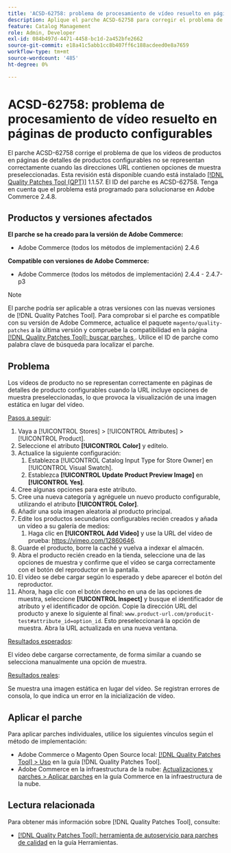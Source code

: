 ```yaml
---
title: 'ACSD-62758: problema de procesamiento de vídeo resuelto en páginas de producto configurables'
description: Aplique el parche ACSD-62758 para corregir el problema de Adobe Commerce en el que los vídeos de producto en páginas de detalles de producto configurables no se representan correctamente cuando las direcciones URL contienen opciones de muestra preseleccionadas.
feature: Catalog Management
role: Admin, Developer
exl-id: 084b497d-4471-4458-bc1d-2a452bfe2662
source-git-commit: e18a41c5abb1cc8b407ff6c188acdeed0e8a7659
workflow-type: tm+mt
source-wordcount: '485'
ht-degree: 0%

---
```


# ACSD-62758: problema de procesamiento de vídeo resuelto en páginas de producto configurables

El parche ACSD-62758 corrige el problema de que los vídeos de productos en páginas de detalles de productos configurables no se representan correctamente cuando las direcciones URL contienen opciones de muestra preseleccionadas. Esta revisión está disponible cuando está instalado [[!DNL Quality Patches Tool (QPT)]](/help/tools/quality-patches-tool/quality-patches-tool-to-self-serve-quality-patches.md) 1.1.57. El ID del parche es ACSD-62758. Tenga en cuenta que el problema está programado para solucionarse en Adobe Commerce 2.4.8.

## Productos y versiones afectados

**El parche se ha creado para la versión de Adobe Commerce:**

* Adobe Commerce (todos los métodos de implementación) 2.4.6

**Compatible con versiones de Adobe Commerce:**

* Adobe Commerce (todos los métodos de implementación) 2.4.4 - 2.4.7-p3

>[!NOTE]
>
>El parche podría ser aplicable a otras versiones con las nuevas versiones de [!DNL Quality Patches Tool]. Para comprobar si el parche es compatible con su versión de Adobe Commerce, actualice el paquete `magento/quality-patches` a la última versión y compruebe la compatibilidad en la página [[!DNL Quality Patches Tool]: buscar parches ](https://experienceleague.adobe.com/tools/commerce-quality-patches/index.html?lang=es). Utilice el ID de parche como palabra clave de búsqueda para localizar el parche.

## Problema

Los vídeos de producto no se representan correctamente en páginas de detalles de producto configurables cuando la URL incluye opciones de muestra preseleccionadas, lo que provoca la visualización de una imagen estática en lugar del vídeo.

<u>Pasos a seguir</u>:

1. Vaya a [!UICONTROL Stores] > [!UICONTROL Attributes] > [!UICONTROL Product].
1. Seleccione el atributo **[!UICONTROL Color]** y edítelo.
1. Actualice la siguiente configuración:
   1. Establezca [!UICONTROL Catalog Input Type for Store Owner] en [!UICONTROL Visual Swatch].
   1. Establezca **[!UICONTROL Update Product Preview Image]** en **[!UICONTROL Yes]**.
1. Cree algunas opciones para este atributo.
1. Cree una nueva categoría y agréguele un nuevo producto configurable, utilizando el atributo **[!UICONTROL Color]**.
1. Añadir una sola imagen aleatoria al producto principal.
1. Edite los productos secundarios configurables recién creados y añada un vídeo a su galería de medios:
   1. Haga clic en **[!UICONTROL Add Video]** y use la URL del vídeo de prueba: https://vimeo.com/12860646.
1. Guarde el producto, borre la caché y vuelva a indexar el almacén.
1. Abra el producto recién creado en la tienda, seleccione una de las opciones de muestra y confirme que el vídeo se carga correctamente con el botón del reproductor en la pantalla.
1. El vídeo se debe cargar según lo esperado y debe aparecer el botón del reproductor.
1. Ahora, haga clic con el botón derecho en una de las opciones de muestra, seleccione **[!UICONTROL Inspect]** y busque el identificador de atributo y el identificador de opción. Copie la dirección URL del producto y anexe lo siguiente al final: `www.product-url.com/producit-test#attribute_id=option_id`. Esto preseleccionará la opción de muestra. Abra la URL actualizada en una nueva ventana.

<u>Resultados esperados</u>:

El vídeo debe cargarse correctamente, de forma similar a cuando se selecciona manualmente una opción de muestra.

<u>Resultados reales</u>:

Se muestra una imagen estática en lugar del vídeo. Se registran errores de consola, lo que indica un error en la inicialización de vídeo.

## Aplicar el parche

Para aplicar parches individuales, utilice los siguientes vínculos según el método de implementación:

* Adobe Commerce o Magento Open Source local: [[!DNL Quality Patches Tool] > Uso](/help/tools/quality-patches-tool/usage.md) en la guía [!DNL Quality Patches Tool].
* Adobe Commerce en la infraestructura de la nube: [Actualizaciones y parches > Aplicar parches](https://experienceleague.adobe.com/docs/commerce-cloud-service/user-guide/develop/upgrade/apply-patches.html?lang=es) en la guía Commerce en la infraestructura de la nube.


## Lectura relacionada

Para obtener más información sobre [!DNL Quality Patches Tool], consulte:

* [[!DNL Quality Patches Tool]: herramienta de autoservicio para parches de calidad](/help/tools/quality-patches-tool/quality-patches-tool-to-self-serve-quality-patches.md) en la guía Herramientas.

